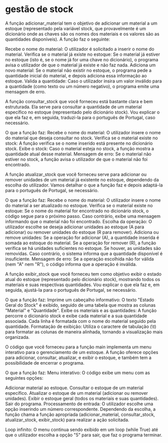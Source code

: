 <h1> gestão de stock </h1>
A função adicionar_material tem o objetivo de adicionar um material a um estoque (representado pela variável stock, que provavelmente é um dicionário onde as chaves são os nomes dos materiais e os valores são as quantidades disponíveis). A função faz o seguinte:

Recebe o nome do material: O utilizador é solicitado a inserir o nome do material.
Verifica se o material já existe no estoque: Se o material já estiver no estoque (isto é, se o nome já for uma chave no dicionário), o programa avisa o utilizador de que o material já existe e não faz nada.
Adiciona um novo material: Se o material não existir no estoque, o programa pede a quantidade inicial do material, e depois adiciona essa informação ao estoque.
Valida a quantidade: Caso o utilizador insira um valor inválido para a quantidade (como texto ou um número negativo), o programa emite uma mensagem de erro.

A função consultar_stock que você forneceu está bastante clara e bem estruturada. Ela serve para consultar a quantidade de um material específico no estoque (representado pelo dicionário stock). Vou explicar o que ela faz e, em seguida, traduzi-la para o português de Portugal, caso necessário.

O que a função faz:
Recebe o nome do material: O utilizador insere o nome do material que deseja consultar no stock.
Verifica se o material existe no stock: A função verifica se o nome inserido está presente no dicionário stock.
Exibe o stock: Caso o material esteja no stock, a função mostra a quantidade atual desse material.
Mensagem de erro: Se o material não estiver no stock, a função avisa o utilizador de que o material não foi encontrado.

A função atualizar_stock que você forneceu serve para adicionar ou remover unidades de um material já existente no estoque, dependendo da escolha do utilizador. Vamos detalhar o que a função faz e depois adaptá-la para o português de Portugal, se necessário.

O que a função faz:
Recebe o nome do material: O utilizador insere o nome do material a ser atualizado no estoque.
Verifica se o material existe no estoque: Se o nome do material for encontrado no dicionário stock, o código segue para o próximo passo. Caso contrário, exibe uma mensagem informando que o material não foi encontrado.
Escolha da operação: O utilizador escolhe se deseja adicionar unidades ao estoque (A para adicionar) ou remover unidades do estoque (R para remover).
Adiciona ou remove unidades:
Se a operação for adicionar (A), a quantidade inserida é somada ao estoque do material.
Se a operação for remover (R), a função verifica se há unidades suficientes no estoque. Se houver, as unidades são removidas. Caso contrário, o sistema informa que a quantidade disponível é insuficiente.
Mensagem de erro: Se a operação escolhida não for válida (nem "A" nem "R"), o código informa que a operação é inválida.

A função exibir_stock que você forneceu tem como objetivo exibir o estado atual do estoque (representado pelo dicionário stock), mostrando todos os materiais e suas respectivas quantidades. Vou explicar o que ela faz e, em seguida, ajustá-la para o português de Portugal, se necessário.

O que a função faz:
Imprime um cabeçalho informativo: O texto "Estado Geral do Stock" é exibido, seguido de uma tabela que mostra as colunas "Material" e "Quantidade".
Exibe os materiais e as quantidades: A função percorre o dicionário stock e exibe cada material e a sua quantidade associada. Cada linha é formatada com o nome do material seguido pela quantidade.
Formatação de exibição: Utiliza o caractere de tabulação (\t) para formatar as colunas de maneira alinhada, tornando a visualização mais organizada.

O código que você forneceu para a função main implementa um menu interativo para o gerenciamento de um estoque. A função oferece opções para adicionar, consultar, atualizar, e exibir o estoque, e também tem a possibilidade de encerrar o programa.

O que a função faz:
Menu interativo: O código exibe um menu com as seguintes opções:

Adicionar material ao estoque.
Consultar o estoque de um material específico.
Atualizar o estoque de um material (adicionar ou remover unidades).
Exibir o estoque geral (todos os materiais e suas quantidades).
Sair do programa.
Processamento de entrada: O utilizador escolhe uma opção inserindo um número correspondente. Dependendo da escolha, a função chama a função apropriada (adicionar_material, consultar_stock, atualizar_stock, exibir_stock) para realizar a ação solicitada.

Loop infinito: O menu continua sendo exibido em um loop (while True) até que o utilizador escolha a opção "5" para sair, que faz o programa terminar.
